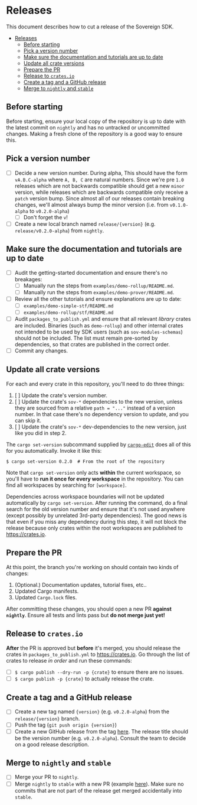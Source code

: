 # Releases

This document describes how to cut a release of the Sovereign SDK.

<!-- https://github.com/thlorenz/doctoc -->
<!-- doctoc Releases.md --github --notitle --maxlevel 2 -->
<!-- START doctoc generated TOC please keep comment here to allow auto update -->
<!-- DON'T EDIT THIS SECTION, INSTEAD RE-RUN doctoc TO UPDATE -->

- [Releases](#releases)
  - [Before starting](#before-starting)
  - [Pick a version number](#pick-a-version-number)
  - [Make sure the documentation and tutorials are up to date](#make-sure-the-documentation-and-tutorials-are-up-to-date)
  - [Update all crate versions](#update-all-crate-versions)
  - [Prepare the PR](#prepare-the-pr)
  - [Release to `crates.io`](#release-to-cratesio)
  - [Create a tag and a GitHub release](#create-a-tag-and-a-github-release)
  - [Merge to `nightly` and `stable`](#merge-to-nightly-and-stable)

<!-- END doctoc generated TOC please keep comment here to allow auto update -->

## Before starting

Before starting, ensure your local copy of the repository is up to date with the latest commit on `nightly` and has no untracked or uncommitted changes. Making a fresh clone of the repository is a good way to ensure this.

## Pick a version number

- [ ] Decide a new version number. During alpha, This should have the form `vA.B.C-alpha` where `A, B, C` are natural numbers. Since we're pre `1.0` releases which are not backwards compatible should
      get a new `minor` version, while releases which are backwards compatible only receive a `patch` version bump. Since almost all of our releases contain breaking changes, we'll almost always bump the minor version (i.e. from `v0.1.0-alpha` to `v0.2.0-alpha`)
  - [ ] Don't forget the `v`!
- [ ] Create a new local branch named `release/{version}` (e.g. `release/v0.2.0-alpha`) from `nightly`.

## Make sure the documentation and tutorials are up to date
- [ ] Audit the getting-started documentation and ensure there's no breakages:
  - [ ] Manually run the steps from `examples/demo-rollup/README.md`.
  - [ ] Manually run the steps from `examples/demo-prover/README.md`.
- [ ] Review all the other tutorials and ensure explanations are up to date:
  - [ ] `examples/demo-simple-stf/README.md`
  - [ ] `examples/demo-rollup/stf/README.md`
- [ ] Audit `packages_to_publish.yml` and ensure that all relevant _library_ crates are included. Binaries (such as `demo-rollup`) and other internal crates not intended to be used by SDK users (such as `sov-modules-schemas`) should not be included. The list must remain pre-sorted by dependencies, so that crates are published in the correct order.
- [ ] Commit any changes.

## Update all crate versions

For each and every crate in this repository, you'll need to do three things:

1. [ ] Update the crate's version number.
2. [ ] Update the crate's `sov-*` dependencies to the new version, unless they are sourced from a relative `path = "..."` instead of a version number. In that case there's no dependency version to update, and you can skip it.
3. [ ] Update the crate's `sov-*` dev-dependencies to the new version, just like you did in step 2.

The `cargo set-version` subcommand supplied by [`cargo-edit`](https://github.com/killercup/cargo-edit) does all of this for you automatically. Invoke it like this:

```
$ cargo set-version 0.2.0  # From the root of the repository
```

Note that `cargo set-version` only acts **within** the current workspace, so you'll have to **run it once for every workspace** in the repository. You can find all workspaces by searching for `[workspace]`.

Dependencies across workspace boundaries will not be updated automatically by `cargo set-version`. After running the command, do a final search for the old version number and ensure that it's not used anywhere (except possibly by unrelated 3rd-party dependencies). The good news is that even if you miss any dependency during this step, it will not block the release because only crates within the root workspaces are published to <https://crates.io>.

## Prepare the PR

At this point, the branch you're working on should contain two kinds of changes:

1. (Optional.) Documentation updates, tutorial fixes, etc..
2. Updated Cargo manifests.
3. Updated `Cargo.lock` files.

After committing these changes, you should open a new PR **against `nightly`**. Ensure all tests and lints pass but **do not merge just yet!**

## Release to `crates.io`

**After** the PR is approved but **before** it's merged, you should release the crates in `packages_to_publish.yml` to <https://crates.io>. Go through the list of crates to release _in order_ and run these commands:

- [ ] `$ cargo publish --dry-run -p {crate}` to ensure there are no issues.
- [ ] `$ cargo publish -p {crate}` to actually release the crate.

## Create a tag and a GitHub release

- [ ] Create a new tag named `{version}` (e.g. `v0.2.0-alpha`) from the `release/{version}` branch.
- [ ] Push the tag (`git push origin {version}`)
- [ ] Create a new GitHub release from the tag [here](https://github.com/Sovereign-Labs/sovereign-sdk/releases/new). The release title should be the version number (e.g. `v0.2.0-alpha`). Consult the team to decide on a good release description.

## Merge to `nightly` and `stable`

- [ ] Merge your PR to `nightly`.
- [ ] Merge `nightly` to `stable` with a new PR (example [here](https://github.com/Sovereign-Labs/sovereign-sdk/pull/866#pullrequestreview-1627315759)). Make sure no commits that are not part of the release get merged accidentally into `stable`.
